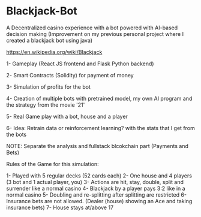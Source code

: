 # Blackjack-Bot

A Decentralized casino experience with a bot powered with AI-based decision making
(Improvement on my previous personal project where I created a blackjack bot using java)

https://en.wikipedia.org/wiki/Blackjack

1- Gameplay (React JS frontend and Flask Python backend)

2- Smart Contracts (Solidity) for payment of money

3- Simulation of profits for the bot

4- Creation of multiple bots with pretrained model, my own AI program and the strategy from the movie '21'

5- Real Game play with a bot, house and a player

6- Idea: Retrain data or reinforcement learning? with the stats that I get from the bots

NOTE: Separate the analysis and fullstack blcokchain part (Payments and Bets)

Rules of the Game for this simulation:

1- Played with 5 regular decks (52 cards each)
2- One house and 4 players (3 bot and 1 actual player, you)
3- Actions are hit, stay, double, split and surrender like a normal casino
4- Blackjack by a player pays 3:2 like in a normal casino
5- Doubling and re-splitting after splitting are restricted
6- Insurance bets are not allowed. (Dealer (house) showing an Ace and taking insurance bets)
7- House stays at/above 17


